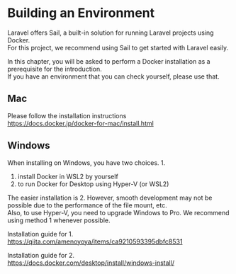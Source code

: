 # Building an Environment
Laravel offers Sail, a built-in solution for running Laravel projects using Docker.  
For this project, we recommend using Sail to get started with Laravel easily.

In this chapter, you will be asked to perform a Docker installation as a prerequisite for the introduction.    
If you have an environment that you can check yourself, please use that.

## Mac
Please follow the installation instructions  
https://docs.docker.jp/docker-for-mac/install.html

## Windows
When installing on Windows, you have two choices. 1.
1. install Docker in WSL2 by yourself
2. to run Docker for Desktop using Hyper-V (or WSL2)

The easier installation is 2. However, smooth development may not be possible due to the performance of the file mount, etc.  
Also, to use Hyper-V, you need to upgrade Windows to Pro.
We recommend using method 1 whenever possible.

Installation guide for 1.  
https://qiita.com/amenoyoya/items/ca9210593395dbfc8531

Installation guide for 2.  
https://docs.docker.com/desktop/install/windows-install/
